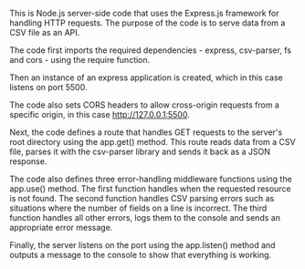 This is Node.js server-side code that uses the Express.js framework for handling HTTP requests. The purpose of the code is to serve data from a CSV file as an API.

The code first imports the required dependencies - express, csv-parser, fs and cors - using the require function.

Then an instance of an express application is created, which in this case listens on port 5500.

The code also sets CORS headers to allow cross-origin requests from a specific origin, in this case http://127.0.0.1:5500.

Next, the code defines a route that handles GET requests to the server's root directory using the app.get() method. This route reads data from a CSV file, parses it with the csv-parser library and sends it back as a JSON response.

The code also defines three error-handling middleware functions using the app.use() method. The first function handles when the requested resource is not found. The second function handles CSV parsing errors such as situations where the number of fields on a line is incorrect. The third function handles all other errors, logs them to the console and sends an appropriate error message.

Finally, the server listens on the port using the app.listen() method and outputs a message to the console to show that everything is working.